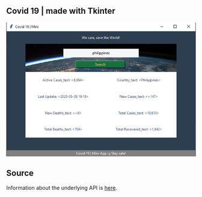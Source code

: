 ## Covid 19 | <Mini app> made with Tkinter

![App](images/app_picture.png)

## Source

Information about the underlying API is [here](https://www.worldometers.info/coronavirus/#countries). 

